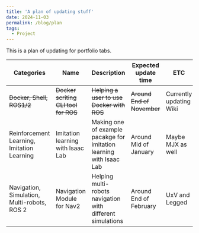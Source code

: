 ```yaml
---
title: 'A plan of updating stuff'
date: 2024-11-03
permalink: /blog/plan
tags:
  - Project
---
```


This is a plan of updating for portfolio tabs.

| Categories | Name | Description | Expected update time | ETC |
|---|---|---|---|---|
| ~~Docker, Shell, ROS1/2~~ | ~~Docker scriting CLI tool for ROS~~ | ~~Helping a user to use Docker with ROS~~ | ~~Around End of November~~ | Currently updating Wiki |
| Reinforcement Learning, Imitation Learning | Imitation learning with Isaac Lab | Making one of example pacakge for imitation learning with Isaac Lab | Around Mid of January | Maybe MJX as well |
| Navigation, Simulation, Multi-robots, ROS 2 | Navigation Module for Nav2 | Helping multi-robots navigation with different simulations | Around End of February | UxV and Legged |